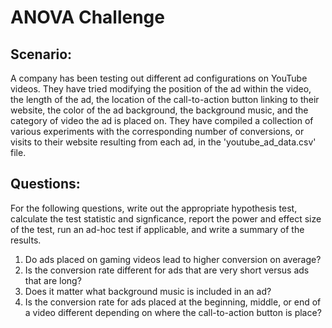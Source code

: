 # ANOVA Challenge

## Scenario:
A company has been testing out different ad configurations on YouTube videos. They have tried modifying the position of the ad within the video, the length of the ad, the location of the call-to-action button linking to their website, the color of the ad background, the background music, and the category of video the ad is placed on.  They have compiled a collection of various experiments with the corresponding number of conversions, or visits to their website resulting from each ad, in the 'youtube_ad_data.csv' file.

## Questions:
For the following questions, write out the appropriate hypothesis test, calculate the test statistic and signficance, report the power and effect size of the test, run an ad-hoc test if applicable, and write a summary of the results.

1) Do ads placed on gaming videos lead to higher conversion on average?
2) Is the conversion rate different for ads that are very short versus ads that are long?
3) Does it matter what background music is included in an ad?
4) Is the conversion rate for ads placed at the beginning, middle, or end of a video different depending on where the call-to-action button is place?
